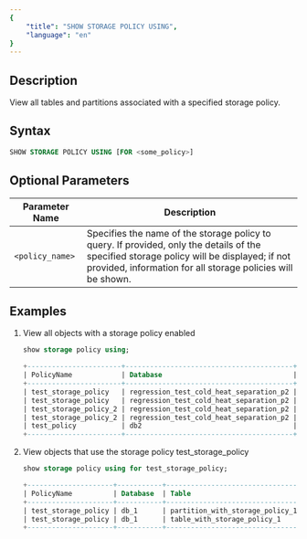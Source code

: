```yaml
---
{
    "title": "SHOW STORAGE POLICY USING",
    "language": "en"
}
---
```


<!--
Licensed to the Apache Software Foundation (ASF) under one
or more contributor license agreements.  See the NOTICE file
distributed with this work for additional information
regarding copyright ownership.  The ASF licenses this file
to you under the Apache License, Version 2.0 (the
"License"); you may not use this file except in compliance
with the License.  You may obtain a copy of the License at

  http://www.apache.org/licenses/LICENSE-2.0

Unless required by applicable law or agreed to in writing,
software distributed under the License is distributed on an
"AS IS" BASIS, WITHOUT WARRANTIES OR CONDITIONS OF ANY
KIND, either express or implied.  See the License for the
specific language governing permissions and limitations
under the License.
-->




## Description

View all tables and partitions associated with a specified storage policy.

## Syntax

```sql
SHOW STORAGE POLICY USING [FOR <some_policy>]
```
## Optional Parameters
| Parameter Name          | Description                                                         |
|-------------------|--------------------------------------------------------------|
| `<policy_name>` | Specifies the name of the storage policy to query. If provided, only the details of the specified storage policy will be displayed; if not provided, information for all storage policies will be shown. |

## Examples

1. View all objects with a storage policy enabled
   ```sql
   show storage policy using;
   ```
   ```sql
   +-----------------------+-----------------------------------------+----------------------------------------+------------+
   | PolicyName            | Database                                | Table                                  | Partitions |
   +-----------------------+-----------------------------------------+----------------------------------------+------------+
   | test_storage_policy   | regression_test_cold_heat_separation_p2 | table_with_storage_policy_1            | ALL        |
   | test_storage_policy   | regression_test_cold_heat_separation_p2 | partition_with_multiple_storage_policy | p201701    |
   | test_storage_policy_2 | regression_test_cold_heat_separation_p2 | partition_with_multiple_storage_policy | p201702    |
   | test_storage_policy_2 | regression_test_cold_heat_separation_p2 | table_with_storage_policy_2            | ALL        |
   | test_policy           | db2                                     | db2_test_1                             | ALL        |
   +-----------------------+-----------------------------------------+----------------------------------------+------------+
   ```
2. View objects that use the storage policy test_storage_policy

    ```sql
    show storage policy using for test_storage_policy;
    ```
    ```sql
    +---------------------+-----------+---------------------------------+------------+
    | PolicyName          | Database  | Table                           | Partitions |
    +---------------------+-----------+---------------------------------+------------+
    | test_storage_policy | db_1      | partition_with_storage_policy_1 | p201701    |
    | test_storage_policy | db_1      | table_with_storage_policy_1     | ALL        |
    +---------------------+-----------+---------------------------------+------------+
   ```

